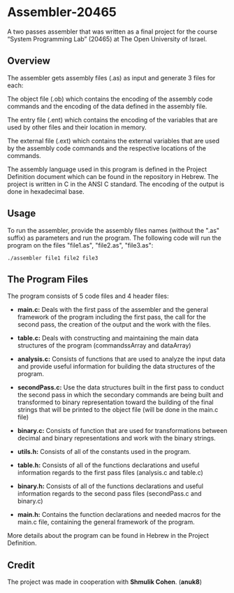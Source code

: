# Assembler-20465
A two passes assembler that was written as a final project for the course “System Programming Lab” (20465) at The Open University of Israel.

## Overview
The assembler gets assembly files (.as) as input and generate 3 files for each:

The object file (.ob) which contains the encoding of the assembly code commands and the encoding of the data defined in the assembly file.

The entry file (.ent) which contains the encoding of the variables that are used by other files and their location in memory.

The external file (.ext) which contains the external variables that are used by the assembly code commands and the respective locations of the commands.

The assembly language used in this program is defined in the Project Definition document which can be found in the repository in Hebrew. The project is written in C in the ANSI C standard. The encoding of the output is done in hexadecimal base.


## Usage
To run the assembler, provide the assembly files names (without the ".as" suffix) as parameters and run the program. The following code will run the program on the files "file1.as", "file2.as", "file3.as":

```
./assembler file1 file2 file3
```


## The Program Files 
The program consists of 5 code files and 4 header files:
* **main.c:** Deals with the first pass of the assembler and the general framework of the program including the first pass, the call for the second pass, the creation of the output and the work with the files.
* **table.c:** Deals with constructing and maintaining the main data structures of the program (commandssArray and dataArray)
* **analysis.c:** Consists of functions that are used to analyze the input data and provide useful information for building the data structures of the program.
* **secondPass.c:** Use the data structures built in the first pass to conduct the second pass in which the secondary commands are being built and transformed to binary representation toward the building of the final strings that will be printed to the object file (will be done in the main.c file)
* **binary.c:** Consists of function that are used for transformations between decimal and binary representations and work with the binary strings.

* **utils.h:** Consists of all of the constants used in the program.
* **table.h:** Consists of all of the functions declarations and useful information regards to the first pass files (analysis.c and table.c)
* **binary.h:** Consists of all of the functions declarations and useful information regards to the second pass files (secondPass.c and binary.c)
* **main.h:** Contains the function declarations and needed macros for the main.c file, containing the general framework of the program.

More details about the program can be found in Hebrew in the Project Definition.

## Credit
The project was made in cooperation with **Shmulik Cohen**. (**anuk8**)

